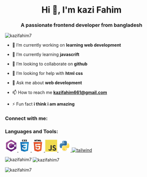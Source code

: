 <h1 align="center">Hi 👋, I'm kazi Fahim</h1>
<h3 align="center">A passionate frontend developer from bangladesh</h3>

<p align="left"> <img src="https://komarev.com/ghpvc/?username=kazifahim7&label=Profile%20views&color=0e75b6&style=flat" alt="kazifahim7" /> </p>

- 🔭 I’m currently working on **learning web development**

- 🌱 I’m currently learning **javascrift**

- 👯 I’m looking to collaborate on **github**

- 🤝 I’m looking for help with **html css**

- 💬 Ask me about **web development**

- 📫 How to reach me **kazifahim661@gmail.com**

- ⚡ Fun fact **i think i am amazing**

<h3 align="left">Connect with me:</h3>
<p align="left">
</p>

<h3 align="left">Languages and Tools:</h3>
<p align="left"> <a href="https://www.w3schools.com/cs/" target="_blank" rel="noreferrer"> <img src="https://raw.githubusercontent.com/devicons/devicon/master/icons/csharp/csharp-original.svg" alt="csharp" width="40" height="40"/> </a> <a href="https://www.w3schools.com/css/" target="_blank" rel="noreferrer"> <img src="https://raw.githubusercontent.com/devicons/devicon/master/icons/css3/css3-original-wordmark.svg" alt="css3" width="40" height="40"/> </a> <a href="https://www.w3.org/html/" target="_blank" rel="noreferrer"> <img src="https://raw.githubusercontent.com/devicons/devicon/master/icons/html5/html5-original-wordmark.svg" alt="html5" width="40" height="40"/> </a> <a href="https://developer.mozilla.org/en-US/docs/Web/JavaScript" target="_blank" rel="noreferrer"> <img src="https://raw.githubusercontent.com/devicons/devicon/master/icons/javascript/javascript-original.svg" alt="javascript" width="40" height="40"/> </a> <a href="https://www.python.org" target="_blank" rel="noreferrer"> <img src="https://raw.githubusercontent.com/devicons/devicon/master/icons/python/python-original.svg" alt="python" width="40" height="40"/> </a> <a href="https://tailwindcss.com/" target="_blank" rel="noreferrer"> <img src="https://www.vectorlogo.zone/logos/tailwindcss/tailwindcss-icon.svg" alt="tailwind" width="40" height="40"/> </a> </p>

<p><img align="left" src="https://github-readme-stats.vercel.app/api/top-langs?username=kazifahim7&show_icons=true&locale=en&layout=compact" alt="kazifahim7" /></p>

<p>&nbsp;<img align="center" src="https://github-readme-stats.vercel.app/api?username=kazifahim7&show_icons=true&locale=en" alt="kazifahim7" /></p>

<p><img align="center" src="https://github-readme-streak-stats.herokuapp.com/?user=kazifahim7&" alt="kazifahim7" /></p>

